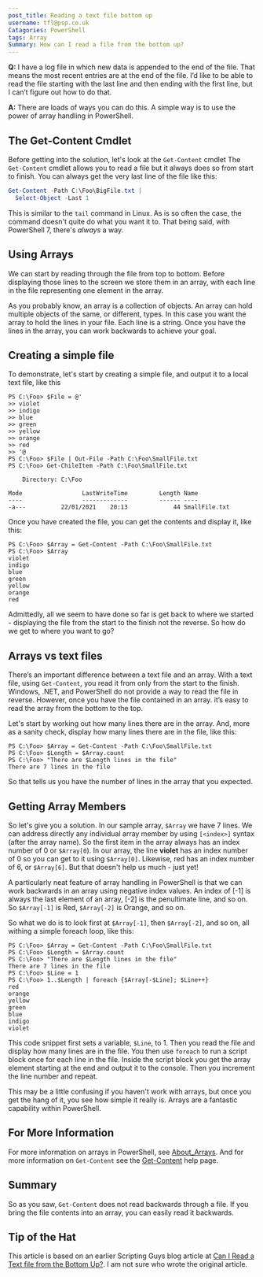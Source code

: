 ```yaml
---
post_title: Reading a text file bottom up
username: tfl@psp.co.uk
Catagories: PowerShell
tags: Array
Summary: How can I read a file from the bottom up?
---
```


**Q:** I have a log file in which new data is appended to the end of the file.
That means the most recent entries are at the end of the file.
I’d like to be able to read the file starting with the last line and then ending with the first line, but I can’t figure out how to do that.

**A:**  There are loads of ways you can do this.
A simple way is to use the power of array handling in PowerShell.

## The Get-Content Cmdlet

Before getting into the solution, let's look at the `Get-Content` cmdlet
The `Get-Content` cmdlet allows you to read a file but it always does so from start to finish.
You can always get the very last line of the file like this:

```powershell
Get-Content -Path C:\Foo\BigFile.txt |
  Select-Object -Last 1
```

This is similar to the `tail` command in Linux.
As is so often the case, the command doesn't quite do what you want it to.
That being said, with PowerShell 7, there's _always_ a way.

## Using Arrays

We can start by reading through the file from top to bottom.
Before displaying those lines to the screen we store them in an array, with each line in the file representing one element in the array.

As you probably know, an array is a collection of objects.
An array can hold multiple objects of the same, or different, types.
In this case you want the array to hold the lines in your file.
Each line is a string.
Once you have the lines in the array, you can work backwards to achieve your goal.

## Creating a simple file

To demonstrate, let's start by creating a simple file, and output it to a local text file, like this

```powershell-console
PS C:\Foo> $File = @'
>> violet
>> indigo
>> blue
>> green
>> yellow
>> orange
>> red
>> '@
PS C:\Foo> $File | Out-File -Path C:\Foo\SmallFile.txt
PS C:\Foo> Get-ChileItem -Path C:\Foo\SmallFile.txt

    Directory: C:\Foo

Mode                 LastWriteTime         Length Name
----                 -------------         ------ ----
-a---          22/01/2021    20:13             44 SmallFile.txt
```

Once you have created the file, you can get the contents and display it, like this:

```powershell-console
PS C:\Foo> $Array = Get-Content -Path C:\Foo\SmallFile.txt
PS C:\Foo> $Array
violet
indigo
blue
green
yellow
orange
red
```

Admittedly, all we seem to have done so far is get back to where we started - displaying the file from the start to the finish not the reverse.
So how do we get to where you want to go?

## Arrays vs text files

There’s an important difference between a text file and an array.
With a text file, using `Get-Content`, you read it from only from the start to the finish.
Windows, .NET, and PowerShell do not provide a way to read the file in reverse.
However, once you have the file contained in an array. it’s easy to read the array from the bottom to the top.

Let's start by working out how many lines there are in the array.
And, more as a sanity check, display how many lines there are in the file, like this:

```powershell-console
PS C:\Foo> $Array = Get-Content -Path C:\Foo\SmallFile.txt
PS C:\Foo> $Length = $Array.count
PS C:\Foo> "There are $Length lines in the file"
There are 7 lines in the file
```

So that tells us you have the number of lines in the array that you expected. 

## Getting Array Members

So let's give you a solution. 
In our sample array, `$Array` we have 7 lines.
We can address directly any individual array member by using `[<index>]` syntax (after the array name).
So the first item in the array always has an index number of 0 or `$Array[0`).
In our array, the line **violet** has an index number of 0 so you can get to it using `$Array[0]`.
Likewise, red has an index number of 6, or `$Array[6]`.
But that doesn't help us much - just yet!

A particularly neat feature of array handling in PowerShell is that we can work backwards in an array using negative index values.
An index of [-1] is always the last element of an array, [-2] is the penultimate line, and so on.
So `$Array[-1]` is Red, `$Array[-2]` is Orange, and so on.

So what we do is to look first at `$Array[-1]`, then `$Array[-2]`, and so on, all withing a simple foreach loop, like this:

```powershell-console
PS C:\Foo> $Array = Get-Content -Path C:\Foo\SmallFile.txt
PS C:\Foo> $Length = $Array.count
PS C:\Foo> "There are $Length lines in the file"
There are 7 lines in the file
PS C:\Foo> $Line = 1
PS C:\Foo> 1..$Length | foreach {$Array[-$Line]; $Line++}
red
orange
yellow
green
blue
indigo
violet
```

This code snippet first sets a variable, `$Line`, to 1.
Then you read the file and display how many lines are in the file.
You then use `foreach` to run a script block once for each line in the file.
Inside the script block you get the array element starting at the end and output it to the console.
Then you increment the line number and repeat.

This may be a little confusing if you haven't work with arrays, but once you get the hang of it, you see how simple it really is.
Arrays are a fantastic capability within PowerShell.

## For More Information

For more information on arrays in PowerShell, see [About_Arrays](https://docs.microsoft.com/powershell/module/microsoft.powershell.core/about/about_arrays).
And for more information on `Get-Content` see the [Get-Content](https://docs.microsoft.com/powershell/module/microsoft.powershell.management/get-content) help page.

## Summary

So as you saw, `Get-Content` does not read backwards through a file.
If you bring the file contents into an array, you can easily read it backwards.

## Tip of the Hat

This article is based on an earlier Scripting Guys blog article at [Can I Read a Text file from the Bottom Up?](https://devblogs.microsoft.com/scripting/can-i-read-a-text-file-from-the-bottom-up/).
I am not sure who wrote the original article.

